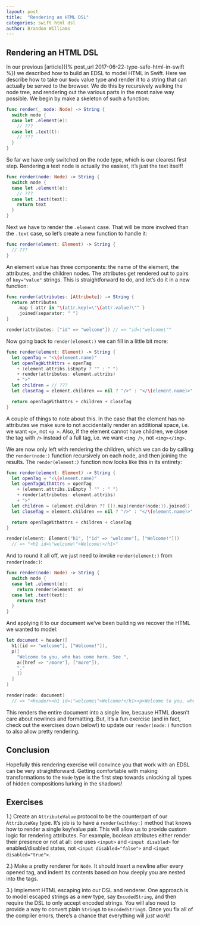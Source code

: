 ```yaml
---
layout: post
title:  "Rendering an HTML DSL"
categories: swift html dsl
author: Brandon Williams
---
```


## Rendering an HTML DSL

In our previous [article]({% post_url 2017-06-22-type-safe-html-in-swift %}) we described how to build an EDSL to model HTML in Swift. Here we describe how to take our `Node` value type and render it to a string that can actually be served to the browser. We do this by recursively walking the node tree, and rendering out the various parts in the most naive way possible. We begin by make a skeleton of such a function:

```swift
func render(_ node: Node) -> String {
  switch node {
  case let .element(e):
    // ???
  case let .text(t):
    // ???
  }
}
```

So far we have only switched on the node type, which is our clearest first step. Rendering a text node is actually the easiest, it’s just the text itself!

```swift
func render(node: Node) -> String {
  switch node {
  case let .element(e):
    // ???
  case let .text(text):
    return text
  }
}
```

Next we have to render the `.element` case. That will be more involved than the `.text` case, so let’s create a new function to handle it:

```swift
func render(element: Element) -> String {
  // ???
}
```

An element value has three components: the name of the element, the attributes, and the children nodes. The attributes get rendered out to pairs of `key="value"` strings. This is straightforward to do, and let’s do it in a new function:

```swift
func render(attributes: [Attribute]) -> String {
  return attributes
    .map { attr in "\(attr.key)=\"\(attr.value)\"" }
    .joined(separator: " ")
}

render(attributes: ["id" => "welcome"]) // => "id=\"welcome\""
```

Now going back to `render(element:)` we can fill in a little bit more:

```swift
func render(element: Element) -> String {
  let openTag = "<\(element.name)"
  let openTagWithAttrs = openTag
    + (element.attribs.isEmpty ? "" : " ")
    + render(attributes: element.attribs)
    + ">"
  let children = // ???
  let closeTag = element.children == nil ? "/>" : "</\(element.name)>"

  return openTagWithAttrs + children + closeTag
}
```

A couple of things to note about this. In the case that the element has no attributes we make sure to not accidentally render an additional space, i.e. we want `<p>`, not `<p >`. Also, if the element cannot have children, we close the tag with `/>` instead of a full tag, i.e. we want `<img />`, not `<img></img>`.

We are now only left with rendering the children, which we can do by calling the `render(node:)` function recursively on each node, and then joining the results. The `render(element:)` function now looks like this in its entirety:

```swift
func render(element: Element) -> String {
  let openTag = "<\(element.name)"
  let openTagWithAttrs = openTag
    + (element.attribs.isEmpty ? "" : " ")
    + render(attributes: element.attribs)
    + ">"
  let children = (element.children ?? []).map(render(node:)).joined()
  let closeTag = element.children == nil ? "/>" : "</\(element.name)>"

  return openTagWithAttrs + children + closeTag
}

render(element: Element("h1", ["id" => "welcome"], ["Welcome!"]))
  // => "<h1 id=\"welcome\">Welcome!</h1>"
```

And to round it all off, we just need to invoke `render(element:)` from `render(node:)`:

```swift
func render(node: Node) -> String {
  switch node {
  case let .element(e):
    return render(element: e)
  case let .text(text):
    return text
  }
}
```

And applying it to our document we’ve been building we recover the HTML we wanted to model:

```swift
let document = header([
  h1([id => "welcome"], ["Welcome!"]),
  p([
    "Welcome to you, who has come here. See ",
    a([href => "/more"], ["more"]),
    "."
    ])
  ]
)

render(node: document)
  // => "<header><h1 id=\"welcome\">Welcome!</h1><p>Welcome to you, who has come here. See <a href=\"/more\">more</a>.</p></header>"
```

This renders the entire document into a single line, because HTML doesn’t care about newlines and formatting. But, it’s a fun exercise (and in fact, check out the exercises down below!) to update our `render(node:)` function to also allow pretty rendering.

## Conclusion

Hopefully this rendering exercise will convince you that work with an EDSL can be very straightforward. Getting comfortable with making transformations to the `Node` type is the first step towards unlocking all types of hidden compositions lurking in the shadows!

## Exercises

1.) Create an `AttributeValue` protocol to be the counterpart of our `AttributeKey` type. It’s job is to have a `render(withKey:)` method that knows how to render a single key/value pair. This will allow us to provide custom logic for rendering attributes. For example, boolean attributes either render their presence or not at all: one uses `<input>` and `<input disabled>` for enabled/disabled states, not `<input disabled="false">` and `<input disabled="true">`.

2.) Make a pretty renderer for `Node`. It should insert a newline after every opened tag, and indent its contents based on how deeply you are nested into the tags.

3.) Implement HTML escaping into our DSL and renderer. One approach is to model escaped strings as a new type, say `EncodedString`, and then require the DSL to only accept encoded strings. You will also need to provide a way to convert plain `String`s to `EncodedString`s. Once you fix all of the compiler errors, there’s a chance that everything will _just work_!
